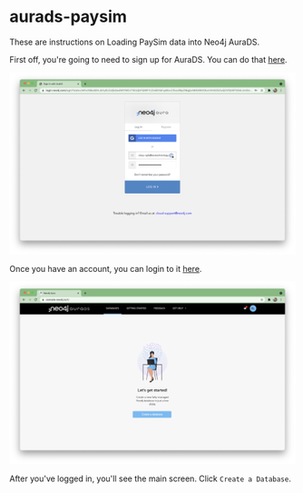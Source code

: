 # aurads-paysim
These are instructions on Loading PaySim data into Neo4j AuraDS.

First off, you're going to need to sign up for AuraDS.  You can do that [here](https://neo4j.com/cloud/graph-data-science/).

![](./images/01%20-%20login.png)

Once you have an account, you can login to it [here](https://console.neo4j.io/).

![](./images/02%20-%20main.png)

After you've logged in, you'll see the main screen.  Click `Create a Database`.
